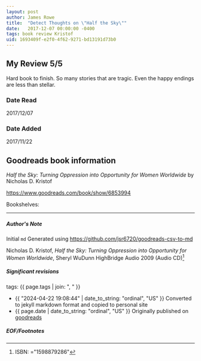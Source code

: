 ```yaml
---
layout: post
author: James Rowe
title:  "Detect Thoughts on \"Half the Sky\""
date:   2017-12-07 00:00:00 -0400
tags: book review Kristof 
uid: 1693409f-e2f0-4f62-9271-bd13191d73b0
---
```


<!-- highly dependent on how you personally use jekyll templates, and how you want this to show up -->
<!-- escape any jekyll keys with double brackets -->

## My Review 5/5

Hard book to finish. So many stories that are tragic. Even the happy endings are less than stellar.

### Date Read
2017/12/07

### Date Added
2017/11/22

## Goodreads book information

*Half the Sky: Turning Oppression into Opportunity for Women Worldwide* by Nicholas D. Kristof

https://www.goodreads.com/book/show/6853994

Bookshelves: 

---

##### Author's Note

Initial `md` Generated using https://github.com/jsr6720/goodreads-csv-to-md

Nicholas D. Kristof, *Half the Sky: Turning Oppression into Opportunity for Women Worldwide*, Sheryl WuDunn HighBridge Audio 2009 (Audio CD)[^1]

##### Significant revisions

tags: {{ page.tags | join: ", " }} <!-- todo move this somewhere -->

- {{ "2024-04-22 19:08:44" | date_to_string: "ordinal", "US" }} Converted to jekyll markdown format and copied to personal site
- {{ page.date | date_to_string: "ordinal", "US" }} Originally published on [goodreads](https://www.goodreads.com)

##### EOF/Footnotes

[^1]: ISBN: ="1598879286"